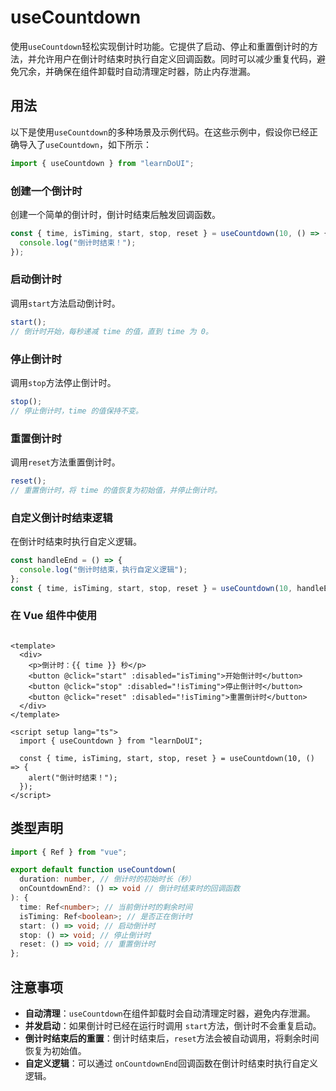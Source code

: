 # useCountdown

使用`useCountdown`轻松实现倒计时功能。它提供了启动、停止和重置倒计时的方法，并允许用户在倒计时结束时执行自定义回调函数。同时可以减少重复代码，避免冗余，并确保在组件卸载时自动清理定时器，防止内存泄漏。

## 用法

以下是使用`useCountdown`的多种场景及示例代码。在这些示例中，假设你已经正确导入了`useCountdown`，如下所示：

```ts
import { useCountdown } from "learnDoUI";
```

### 创建一个倒计时

创建一个简单的倒计时，倒计时结束后触发回调函数。

```ts
const { time, isTiming, start, stop, reset } = useCountdown(10, () => {
  console.log("倒计时结束！");
});
```

### 启动倒计时

调用`start`方法启动倒计时。

```ts
start();
// 倒计时开始，每秒递减 time 的值，直到 time 为 0。
```

### 停止倒计时

调用`stop`方法停止倒计时。

```ts
stop();
// 停止倒计时，time 的值保持不变。
```

### 重置倒计时

调用`reset`方法重置倒计时。

```ts
reset();
// 重置倒计时，将 time 的值恢复为初始值，并停止倒计时。
```

### 自定义倒计时结束逻辑

在倒计时结束时执行自定义逻辑。

```ts
const handleEnd = () => {
  console.log("倒计时结束，执行自定义逻辑");
};
const { time, isTiming, start, stop, reset } = useCountdown(10, handleEnd);
```

### 在 Vue 组件中使用

```vue

<template>
  <div>
    <p>倒计时：{{ time }} 秒</p>
    <button @click="start" :disabled="isTiming">开始倒计时</button>
    <button @click="stop" :disabled="!isTiming">停止倒计时</button>
    <button @click="reset" :disabled="!isTiming">重置倒计时</button>
  </div>
</template>

<script setup lang="ts">
  import { useCountdown } from "learnDoUI";

  const { time, isTiming, start, stop, reset } = useCountdown(10, () => {
    alert("倒计时结束！");
  });
</script>
```

## 类型声明

```ts
import { Ref } from "vue";

export default function useCountdown(
  duration: number, // 倒计时的初始时长（秒）
  onCountdownEnd?: () => void // 倒计时结束时的回调函数
): {
  time: Ref<number>; // 当前倒计时的剩余时间
  isTiming: Ref<boolean>; // 是否正在倒计时
  start: () => void; // 启动倒计时
  stop: () => void; // 停止倒计时
  reset: () => void; // 重置倒计时
};
```

## 注意事项

- **自动清理**：`useCountdown`在组件卸载时会自动清理定时器，避免内存泄漏。
- **并发启动**：如果倒计时已经在运行时调用 `start`方法，倒计时不会重复启动。
- **倒计时结束后的重置**：倒计时结束后，`reset`方法会被自动调用，将剩余时间恢复为初始值。
- **自定义逻辑**：可以通过 `onCountdownEnd`回调函数在倒计时结束时执行自定义逻辑。